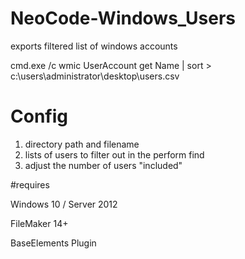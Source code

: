 # NeoCode-Windows_Users
exports filtered list of windows accounts

cmd.exe /c wmic UserAccount get Name | sort > c:\users\administrator\desktop\users.csv

# Config

1. directory path and filename
1. lists of users to filter out in the perform find
1. adjust the number of users "included"

#requires

Windows 10 / Server 2012

FileMaker 14+

BaseElements Plugin

